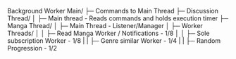 Background Worker Main/
├─ Commands to Main Thread
├─ Discussion Thread/
│  ├─ Main thread - Reads commands and holds execution timer
├─ Manga Thread/
│  ├─ Main Thread - Listener/Manager
│  ├─ Worker Threads/
│  │  ├─ Read Manga Worker / Notifications - 1/8
│  │  ├─ Sole subscription Worker - 1/8
|  |  ├─ Genre similar Worker - 1/4
|  |  ├─ Random Progression - 1/2